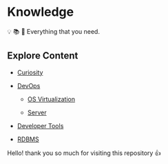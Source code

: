 # Knowledge

:bulb: :books: :telescope: Everything that you need.

## Explore Content
  
- [Curiosity](Curiosity/)

- [DevOps](DevOps/)

  - [OS Virtualization](DevOps/OS%20Virtualization/)
  
  - [Server](DevOps/Server/)
  
- [Developer Tools](Developer%20Tools/)

- [RDBMS](RDBMS/)

Hello! thank you so much for visiting this repository :+1:
